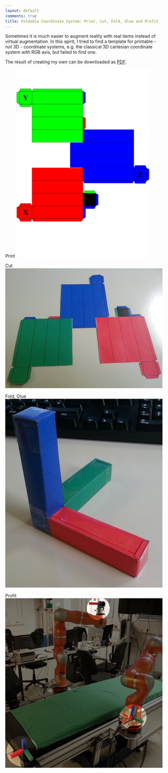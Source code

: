 ```yaml
---
layout: default
comments: true
title: Foldable Coordinate System: Print, Cut, Fold, Glue and Profit
---
```


Sometimes it is much easier to augment reality with real items instead of virtual augmentation.
In this spirit, I tried to find a template for printable - _not_ 3D - coordinate systems, e.g. the classical 3D cartesian coordinate system with RGB axis, but failed to find one.

The result of creating my own can be downloaded as [PDF](https://github.com/andreasBihlmaier/andreasBihlmaier.github.io/blob/master/data/PDF/coordinate_system_paper_folding.pdf?raw=true).

Print
![Foldable 3D cartesian coordinate system](/images/medium/coordinate_system_paper_folding.png)

Cut
![Cut out coordinate system](/images/medium/coordinate_system_paper_folding-cut.jpg)


Fold, Glue
![Folded and glued coordinate system](/images/medium/coordinate_system_paper_folding-folded.jpg)


Profit
![Folded and glued coordinate system](/images/medium/coordinate_system_paper_folding-usage.jpg)
